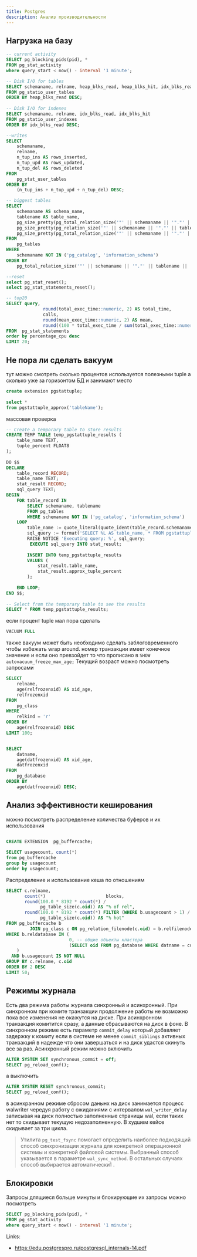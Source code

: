 ```yaml
---
title: Postgres
description: Анализ производительности
---
```

## Нагрузка на базу
```sql
-- current activity
SELECT pg_blocking_pids(pid), *  
FROM pg_stat_activity  
where query_start < now() - interval '1 minute';

-- Disk I/O for tables  
SELECT schemaname, relname, heap_blks_read, heap_blks_hit, idx_blks_read, idx_blks_hit  
FROM pg_statio_user_tables  
ORDER BY heap_blks_read DESC;  
  
-- Disk I/O for indexes  
SELECT schemaname, relname, idx_blks_read, idx_blks_hit  
FROM pg_statio_user_indexes  
ORDER BY idx_blks_read DESC;

--writes
SELECT  
    schemaname,  
    relname,  
    n_tup_ins AS rows_inserted,  
    n_tup_upd AS rows_updated,  
    n_tup_del AS rows_deleted  
FROM  
    pg_stat_user_tables  
ORDER BY  
    (n_tup_ins + n_tup_upd + n_tup_del) DESC;

-- biggest tables
SELECT  
    schemaname AS schema_name,  
    tablename AS table_name,  
    pg_size_pretty(pg_total_relation_size('"' || schemaname || '"."' || tablename || '"')) AS total_size,  
    pg_size_pretty(pg_relation_size('"' || schemaname || '"."' || tablename || '"')) AS table_size,  
    pg_size_pretty(pg_total_relation_size('"' || schemaname || '"."' || tablename || '"') - pg_relation_size('"' || schemaname || '"."' || tablename || '"')) AS index_size  
FROM  
    pg_tables  
WHERE  
    schemaname NOT IN ('pg_catalog', 'information_schema')  
ORDER BY  
    pg_total_relation_size('"' || schemaname || '"."' || tablename || '"') DESC;

--reset
select pg_stat_reset();  
select pg_stat_statements_reset();  

-- top20
SELECT query,    
              round(total_exec_time::numeric, 2) AS total_time,    
              calls,    
              round(mean_exec_time::numeric, 2) AS mean,    
              round((100 * total_exec_time / sum(total_exec_time::numeric) OVER ())::numeric, 2) AS percentage_cpu    
FROM  pg_stat_statements  
order by percentage_cpu desc  
LIMIT 20;

```
## Не пора ли сделать вакуум
тут можно смотреть сколько процентов используется полезными tuple а сколько уже за горизонтом БД и занимают место

```sql
create extension pgstattuple;  
  
select *  
from pgstattuple_approx('tableName');
```

массовая проверка
```sql
-- Create a temporary table to store results  
CREATE TEMP TABLE temp_pgstattuple_results (  
    table_name TEXT,  
    tuple_percent FLOAT8  
);  
  
DO $$  
DECLARE  
    table_record RECORD;  
    table_name TEXT;  
    stat_result RECORD;  
    sql_query TEXT;  
BEGIN  
    FOR table_record IN  
        SELECT schemaname, tablename  
        FROM pg_tables  
        WHERE schemaname NOT IN ('pg_catalog', 'information_schema')  
    LOOP  
        table_name := quote_literal(quote_ident(table_record.schemaname) || '.' || quote_ident(table_record.tablename));  
        sql_query := format('SELECT %L AS table_name, * FROM pgstattuple_approx(%s);', table_name, table_name);  
        RAISE NOTICE 'Executing query: %', sql_query;  
         EXECUTE sql_query INTO stat_result;  
  
        INSERT INTO temp_pgstattuple_results  
        VALUES (  
            stat_result.table_name,  
            stat_result.approx_tuple_percent  
        );  
  
    END LOOP;  
END $$;  
  
-- Select from the temporary table to see the results  
SELECT * FROM temp_pgstattuple_results;

```


если процент tuple мал пора сделать 
```sql
VACUUM FULL
```

также вакуум может быть необходимо сделать заблоговременного чтобы избежать wrap around. номер транзакции имеет конечное значение и если оно превзойдет то что прописано в `SHOW autovacuum_freeze_max_age;` Текущий возраст можно посмотреть запросами
```sql
SELECT  
    relname,  
    age(relfrozenxid) AS xid_age,  
    relfrozenxid  
FROM  
    pg_class  
WHERE  
    relkind = 'r'  
ORDER BY  
    age(relfrozenxid) DESC  
LIMIT 100;


SELECT  
    datname,  
    age(datfrozenxid) AS xid_age,  
    datfrozenxid  
FROM  
    pg_database  
ORDER BY  
    age(datfrozenxid) DESC;
```
## Анализ эффективности кеширования

можно посмотреть распределение количества буферов и их использования
```sql

CREATE EXTENSION  pg_buffercache;  
  
SELECT usagecount, count(*)  
from pg_buffercache  
group by usagecount  
order by usagecount;

```

Распределение и использование кеша по отношениям
```sql
SELECT c.relname,  
       count(*)                       blocks,  
       round(100.0 * 8192 * count(*) /  
             pg_table_size(c.oid)) AS "% of rel",  
       round(100.0 * 8192 * count(*) FILTER (WHERE b.usagecount > 1) /  
             pg_table_size(c.oid)) AS "% hot"  
FROM pg_buffercache b  
         JOIN pg_class c ON pg_relation_filenode(c.oid) = b.relfilenode  
WHERE b.reldatabase IN (  
                        0, -- общие объекты кластера  
                        (SELECT oid FROM pg_database WHERE datname = current_database())  
    )  
  AND b.usagecount IS NOT NULL  
GROUP BY c.relname, c.oid  
ORDER BY 2 DESC  
LIMIT 50;
```

## Режимы журнала
Есть два режима работы журнала синхронный и асинхронный. При синхронном при комите транзакции продолжение работы не возможно пока все изменения не окажутся на диске. При асинхронном транзакция комитится сразу, а данные сбрасываются на диск в фоне.
В синхронном режиме есть параметр `commit_delay` который добавляет задержку к комиту если в системе не менее `commit_siblings` активных транзакций в надежде что они завершаться и на диск удастся скинуть все за раз.
Асинхронный режим можно включить
```sql
ALTER SYSTEM SET synchronous_commit = off;  
SELECT pg_reload_conf();
```

а выключить
```sql
ALTER SYSTEM RESET synchronous_commit;
SELECT pg_reload_conf();
```

в асинхранном режиме сбросом данынх на диск занимается процесс walwriter чередуя работу с ожиданиями с интервалом `wal_writer_delay` записывая на диск полностью заполненные страницы wal, если таких нет то скидывает текущую недозаполненную. В худшем кейсе скидывает за три цикла.

>Утилита `pg_test_fsync` помогает определить наиболее подходящий способ синхронизации журнала для конкретной операционной системы и конкретной файловой системы. Выбранный способ указывается в параметре `wal_sync_method`. В остальных случаях способ выбирается автоматически1 .

## Блокировки
Запросы длящиеся больше минуты и блокирующие их запросы можно посмотреть
```sql
SELECT pg_blocking_pids(pid), *  
FROM pg_stat_activity  
where query_start < now() - interval '1 minute';
```

Links:
- https://edu.postgrespro.ru/postgresql_internals-14.pdf